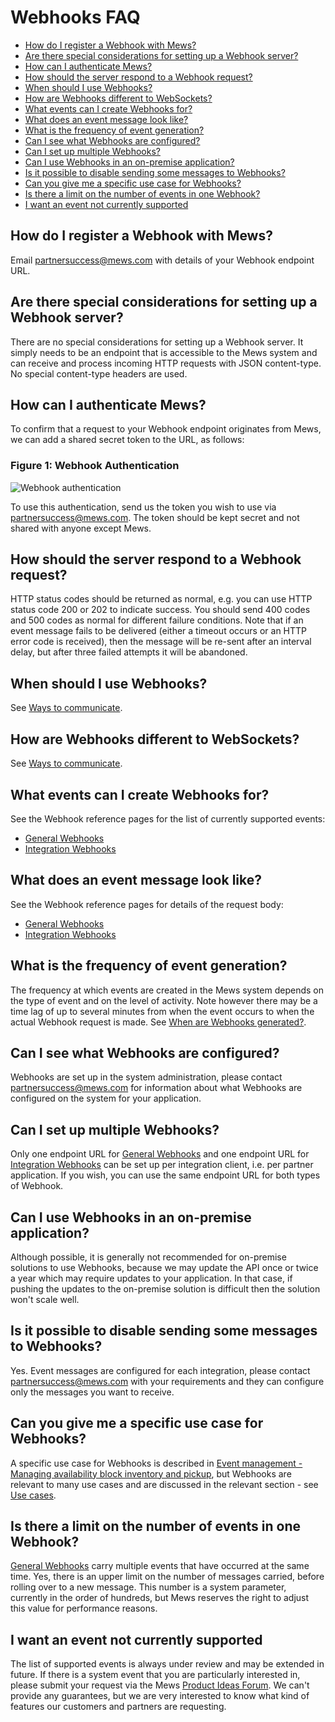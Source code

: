 # Webhooks FAQ

* [How do I register a Webhook with Mews?](#how-do-i-register-a-webhook-with-mews)
* [Are there special considerations for setting up a Webhook server?](#are-there-special-considerations-for-setting-up-a-webhook-server)
* [How can I authenticate Mews?](#how-can-i-authenticate-mews)
* [How should the server respond to a Webhook request?](#how-should-the-server-respond-to-a-webhook-request)
* [When should I use Webhooks?](#when-should-i-use-webhooks)
* [How are Webhooks different to WebSockets?](#how-are-webhooks-different-to-websockets)
* [What events can I create Webhooks for?](#what-events-can-i-create-webhooks-for)
* [What does an event message look like?](what-does-an-event-message-look-like)
* [What is the frequency of event generation?](#what-is-the-frequency-of-event-generation)
* [Can I see what Webhooks are configured?](#can-i-see-what-webhooks-are-configured)
* [Can I set up multiple Webhooks?](#can-i-set-up-multiple-webhooks)
* [Can I use Webhooks in an on-premise application?](#can-i-use-webhooks-in-an-on-premise-application)
* [Is it possible to disable sending some messages to Webhooks?](#is-it-possible-to-disable-sending-some-messages-to-webhooks)
* [Can you give me a specific use case for Webhooks?](#can-you-give-me-a-specific-use-case-for-webhooks)
* [Is there a limit on the number of events in one Webhook?](#is-there-a-limit-on-the-number-of-events-in-one-webhook)
* [I want an event not currently supported](#i-want-an-event-not-currently-supported)

## How do I register a Webhook with Mews?

Email [partnersuccess@mews.com](mailto:partnersuccess@mews.com) with details of your Webhook endpoint URL.

## Are there special considerations for setting up a Webhook server?

There are no special considerations for setting up a Webhook server.
It simply needs to be an endpoint that is accessible to the Mews system and can receive and process incoming HTTP requests with JSON content-type.
No special content-type headers are used.

## How can I authenticate Mews?

To confirm that a request to your Webhook endpoint originates from Mews, we can add a shared secret token to the URL, as follows:

### Figure 1: Webhook Authentication
![Webhook authentication](../.gitbook/assets/webhook-auth.png)

To use this authentication, send us the token you wish to use via [partnersuccess@mews.com](mailto:partnersuccess@mews.com).
The token should be kept secret and not shared with anyone except Mews.

## How should the server respond to a Webhook request?

HTTP status codes should be returned as normal, e.g. you can use HTTP status code 200 or 202 to indicate success.
You should send 400 codes and 500 codes as normal for different failure conditions.
Note that if an event message fails to be delivered (either a timeout occurs or an HTTP error code is received), then the message will be re-sent after an interval delay, but after three failed attempts it will be abandoned.

## When should I use Webhooks?

See [Ways to communicate](../events/communicate.md).

## How are Webhooks different to WebSockets?

See [Ways to communicate](../events/communicate.md).

## What events can I create Webhooks for?

See the Webhook reference pages for the list of currently supported events:

* [General Webhooks](wh-general.md)
* [Integration Webhooks](wh-integration.md)

## What does an event message look like?

See the Webhook reference pages for details of the request body:

* [General Webhooks](wh-general.md)
* [Integration Webhooks](wh-integration.md)

## What is the frequency of event generation?

The frequency at which events are created in the Mews system depends on the type of event and on the level of activity.
Note however there may be a time lag of up to several minutes from when the event occurs to when the actual Webhook request is made.
See [When are Webhooks generated?](../guidelines/communicate.md#when-are-webhooks-generated).

## Can I see what Webhooks are configured?

Webhooks are set up in the system administration, please contact [partnersuccess@mews.com](mailto:partnersuccess@mews.com) for information about what Webhooks are configured on the system for your application.

## Can I set up multiple Webhooks?

Only one endpoint URL for [General Webhooks](wh-general.md) and one endpoint URL for [Integration Webhooks](wh-integration.md) can be set up per integration client, i.e. per partner application.
If you wish, you can use the same endpoint URL for both types of Webhook.

## Can I use Webhooks in an on-premise application?

Although possible, it is generally not recommended for on-premise solutions to use Webhooks,
because we may update the API once or twice a year which may require updates to your application.
In that case, if pushing the updates to the on-premise solution is difficult then the solution won't scale well.

## Is it possible to disable sending some messages to Webhooks?

Yes. Event messages are configured for each integration, please contact [partnersuccess@mews.com](mailto:partnersuccess@mews.com) with your requirements and they can configure only the messages you want to receive.

## Can you give me a specific use case for Webhooks?

A specific use case for Webhooks is described in [Event management - Managing availability block inventory and pickup](../use-cases/events.md#managing-availability-block-inventory-and-pickup),
but Webhooks are relevant to many use cases and are discussed in the relevant section - see [Use cases](../use-cases/README.md).

## Is there a limit on the number of events in one Webhook?

[General Webhooks](wh-general.md) carry multiple events that have occurred at the same time.
Yes, there is an upper limit on the number of messages carried, before rolling over to a new message.
This number is a system parameter, currently in the order of hundreds, but Mews reserves the right to adjust this value for performance reasons.

## I want an event not currently supported

The list of supported events is always under review and may be extended in future.
If there is a system event that you are particularly interested in, please submit your request via the Mews [Product Ideas Forum](https://feedback.mews.com/).
We can't provide any guarantees, but we are very interested to know what kind of features our customers and partners are requesting.
